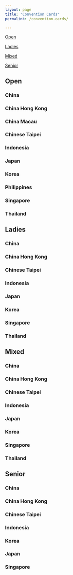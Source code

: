 ```yaml
---
layout: page
title: "Convention Cards"
permalink: /convention-cards/

---
```


[Open](#open)

[Ladies](#ladies)

[Mixed](#mixed)

[Senior](#senior)

## Open
### China

### China Hong Kong

### China Macau

### Chinese Taipei

### Indonesia

### Japan

### Korea

### Philippines

### Singapore

### Thailand

## Ladies
### China

### China Hong Kong

### Chinese Taipei

### Indonesia

### Japan

### Korea

### Singapore

### Thailand

## Mixed
### China

### China Hong Kong

### Chinese Taipei

### Indonesia

### Japan

### Korea

### Singapore

### Thailand

## Senior
### China

### China Hong Kong

### Chinese Taipei

### Indonesia

### Korea

### Japan

### Singapore

